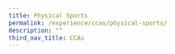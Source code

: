 ```yaml
---
title: Physical Sports
permalink: /experience/ccas/physical-sports/
description: ""
third_nav_title: CCAs
---
```


